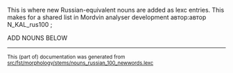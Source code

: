 This is where new Russian-equivalent nouns are added as lexc entries.
This makes for a shared list in Mordvin analyser development
автор:автор N_KAL_rus100 ;

ADD NOUNS BELOW

* * *

<small>This (part of) documentation was generated from [src/fst/morphology/stems/nouns_russian_100_newwords.lexc](https://github.com/giellalt/lang-myv/blob/main/src/fst/morphology/stems/nouns_russian_100_newwords.lexc)</small>
